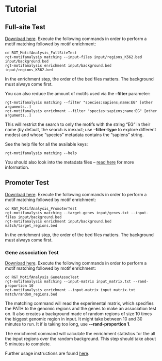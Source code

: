 # Tutorial

## Full-site Test
[Download here](http://www.regulatory-genomics.org/wp-content/uploads/2017/03/RGT_MotifAnalysis_FullSiteTest.tar.gz). Execute the following commands in order to perform a motif matching followed by motif enrichment:

```shell
cd RGT_MotifAnalysis_FullSiteTest
rgt-motifanalysis matching --input-files input/regions_K562.bed input/background.bed 
rgt-motifanalysis enrichment input/background.bed input/regions_K562.bed
```

In the enrichment step, the order of the bed files matters. The background must always come first.

You can also reduce the amount of motifs used via the **–filter** parameter:

```shell
rgt-motifanalysis matching --filter "species:sapiens;name:EG" [other arguments..]
rgt-motifanalysis enrichment --filter "species:sapiens;name:EG" [other arguments..]
```

This will restrict the search to only the motifs with the string “EG” in their name (by default, the search is inexact; use **–filter-type** to explore different modes) and whose “species” metadata contains the “sapiens” string.

See the help file for all the available keys:

```
rgt-motifanalysis matching --help
```

You should also look into the metadata files – [read here](https://reg-gen.readthedocs.io/en/latest/motif_analysis/additional_motif_data.html) for more information.

## Promoter Test

[Download here](http://www.regulatory-genomics.org/wp-content/uploads/2017/03/RGT_MotifAnalysis_PromoterTest.tar.gz). Execute the following commands in order to perform a motif matching followed by motif enrichment:
```shell
cd RGT_MotifAnalysis_PromoterTest
rgt-motifanalysis matching --target-genes input/genes.txt --input-files input/background.bed
rgt-motifanalysis enrichment input/background.bed match/target_regions.bed
```

In the enrichment step, the order of the bed files matters. The background must always come first.

### Gene association Test
[Download here](http://www.regulatory-genomics.org/wp-content/uploads/2017/03/RGT_MotifAnalysis_GeneAssocTest.tar.gz). Execute the following commands in order to perform a motif matching followed by motif enrichment:

```
cd RGT_MotifAnalysis_GeneAssocTest
rgt-motifanalysis matching --input-matrix input_matrix.txt --rand-proportion 10
rgt-motifanalysis enrichment --input-matrix input_matrix.txt match/random_regions.bed
```

The matching command will read the experimental matrix, which specifies the PATH to the genomic regions and the genes to make an association test on. It also creates a background made of random regions of size 10 times the biggest genomic region in input. It might take between 10 and 30 minutes to run. It if is taking too long, use **--rand-proportion 1**.

The enrichment command will calculate the enrichment statistics for the all the input regions over the random background. This step should take about 5 minutes to complete.

Further usage instructions are found [here](https://reg-gen.readthedocs.io/en/latest/motif_analysis/tool_usage.html).